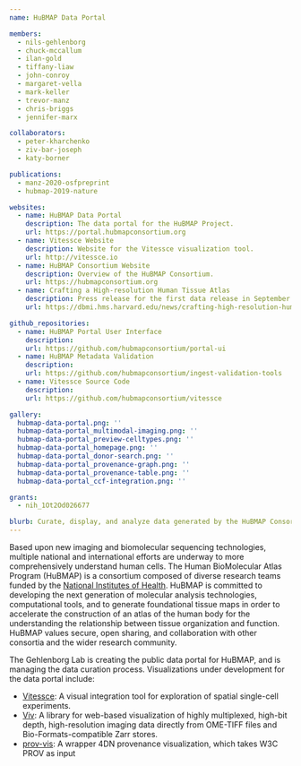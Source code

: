 ```yaml
---
name: HuBMAP Data Portal

members:
  - nils-gehlenborg
  - chuck-mccallum
  - ilan-gold
  - tiffany-liaw
  - john-conroy
  - margaret-vella
  - mark-keller
  - trevor-manz
  - chris-briggs
  - jennifer-marx  

collaborators:
  - peter-kharchenko
  - ziv-bar-joseph
  - katy-borner

publications:
  - manz-2020-osfpreprint
  - hubmap-2019-nature

websites:
  - name: HuBMAP Data Portal
    description: The data portal for the HuBMAP Project.
    url: https://portal.hubmapconsortium.org
  - name: Vitessce Website
    description: Website for the Vitessce visualization tool.
    url: http://vitessce.io
  - name: HuBMAP Consortium Website
    description: Overview of the HuBMAP Consortium.
    url: https://hubmapconsortium.org
  - name: Crafting a High-resolution Human Tissue Atlas
    description: Press release for the first data release in September 2020.
    url: https://dbmi.hms.harvard.edu/news/crafting-high-resolution-human-tissue-atlas

github_repositories:
  - name: HuBMAP Portal User Interface
    description:
    url: https://github.com/hubmapconsortium/portal-ui
  - name: HuBMAP Metadata Validation
    description: 
    url: https://github.com/hubmapconsortium/ingest-validation-tools
  - name: Vitessce Source Code
    description:
    url: https://github.com/hubmapconsortium/vitessce

gallery:
  hubmap-data-portal.png: ''
  hubmap-data-portal_multimodal-imaging.png: ''
  hubmap-data-portal_preview-celltypes.png: ''
  hubmap-data-portal_homepage.png: ''
  hubmap-data-portal_donor-search.png: ''
  hubmap-data-portal_provenance-graph.png: ''
  hubmap-data-portal_provenance-table.png: ''
  hubmap-data-portal_ccf-integration.png: ''

grants:
  - nih_1Ot2Od026677

blurb: Curate, display, and analyze data generated by the HuBMAP Consortium.
---
```


Based upon new imaging and biomolecular sequencing technologies, multiple national and international efforts are underway to more comprehensively understand human cells. The Human BioMolecular Atlas Program (HuBMAP) is a consortium composed of diverse research teams funded by the [National Institutes of Health](https://commonfund.nih.gov/HuBMAP). HuBMAP is committed to developing the next generation of molecular analysis technologies, computational tools, and to generate foundational tissue maps in order to accelerate the construction of an atlas of the human body for the understanding the relationship between tissue organization and function. HuBMAP values secure, open sharing, and collaboration with other consortia and the wider research community.

The Gehlenborg Lab is creating the public data portal for HuBMAP, and is managing the data curation process. Visualizations under development for the data portal include:

- [Vitessce](/research/projects/vitessce/): A visual integration tool for exploration of spatial single-cell experiments.
- [Viv](https://github.com/hms-dbmi/viv/): A library for web-based visualization of highly multiplexed, high-bit depth, high-resolution imaging data directly from OME-TIFF files and Bio-Formats-compatible Zarr stores.
- [prov-vis](https://github.com/hubmapconsortium/prov-vis/): A wrapper 4DN provenance visualization, which takes W3C PROV as input
